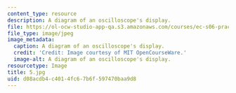 ```yaml
---
content_type: resource
description: A diagram of an oscilloscope's display.
file: https://ol-ocw-studio-app-qa.s3.amazonaws.com/courses/ec-s06-practical-electronics-fall-2004/d08acdb4c4014fc67b6f597470baa9d8_5.jpg
file_type: image/jpeg
image_metadata:
  caption: A diagram of an oscilloscope's display.
  credit: 'Credit: Image courtesy of MIT OpenCourseWare.'
  image-alt: A diagram of an oscilloscope's display.
resourcetype: Image
title: 5.jpg
uid: d08acdb4-c401-4fc6-7b6f-597470baa9d8
---
```

